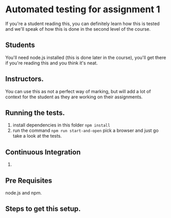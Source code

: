 # Automated testing for assignment 1

If you're a student reading this, you can definitely learn how this is tested and we'll speak of how this is done in the second level of the course.

## Students
You'll need node.js installed (this is done later in the course), you'll get there if you're reading this and you think it's neat.

## Instructors.
You can use this as not a perfect way of marking, but will add a lot of context for the student as they are working on their assignments.

## Running the tests.
1. install dependencies in this folder `npm install`
2. run the command `npm run start-and-open` pick a browser and just go take a look at the tests.

## Continuous Integration
1. 



## Pre Requisites
node.js and npm.

## Steps to get this setup.